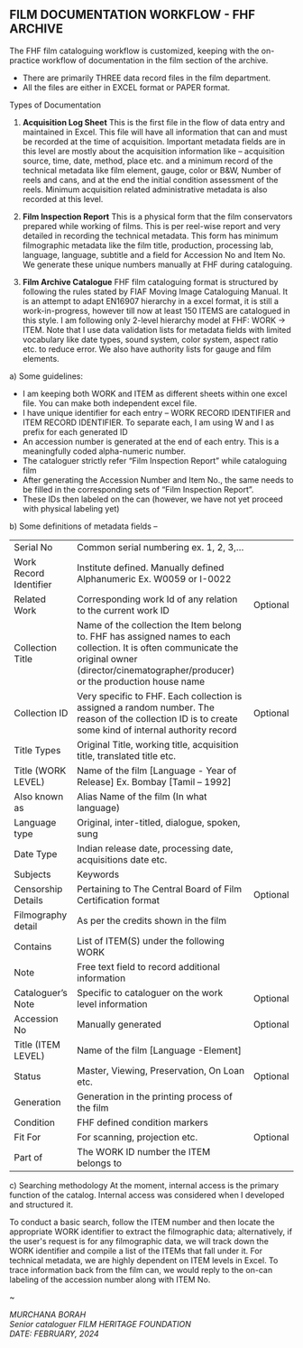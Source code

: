 
## FILM DOCUMENTATION WORKFLOW - FHF ARCHIVE

The FHF film cataloguing workflow is customized, keeping with the on-practice workflow
of documentation in the film section of the archive.

- There are primarily THREE data record files in the film department.
- All the files are either in EXCEL format or PAPER format.

Types of Documentation

1. **Acquisition Log Sheet** This is the first file in the flow of data entry and maintained in Excel. This file will have all information that can and must be recorded at the time of acquisition. Important metadata fields are in this level are mostly about the acquisition information like – acquisition source, time, date, method, place etc. and a minimum record of the technical metadata like film element, gauge, color or B&W, Number of reels and cans, and at the end the initial condition assessment of the reels. Minimum acquisition related administrative metadata is also recorded at this level.

2. **Film Inspection Report** This is a physical form that the film conservators prepared while working of films. This is per reel-wise report and very detailed in recording the technical metadata. This form has minimum filmographic metadata like the film title, production, processing lab, language, language, subtitle and a field for Accession No and Item No. We generate these unique numbers manually at FHF during cataloguing.

3. **Film Archive Catalogue** FHF film cataloguing format is structured by following the rules stated by FIAF Moving Image Cataloguing Manual. It is an attempt to adapt EN16907 hierarchy in a excel format, it is still a work-in-progress, however till now at least 150 ITEMS are catalogued in this style. I am following only 2-level hierarchy model at FHF: WORK -> ITEM. Note that I use data validation lists for metadata fields with limited vocabulary like date types, sound system, color system, aspect ratio etc. to reduce error. We also have authority lists for gauge and film elements.

a) Some guidelines:
- I am keeping both WORK and ITEM as different sheets within one excel file. You can make both independent excel file.
- I have unique identifier for each entry – WORK RECORD IDENTIFIER and ITEM RECORD IDENTIFIER. To separate each, I am using W and I as prefix for each generated ID
- An accession number is generated at the end of each entry. This is a meaningfully coded alpha-numeric number.
- The cataloguer strictly refer “Film Inspection Report” while cataloguing film
- After generating the Accession Number and Item No., the same needs to be filled in the corresponding sets of “Film Inspection Report”.
- These IDs then labeled on the can (however, we have not yet proceed with physical labeling yet)

b) Some definitions of metadata fields –

| | | |
| --- | --- | --- | 
| Serial No | Common serial numbering ex. 1, 2, 3,… | |
| Work Record Identifier | Institute defined. Manually defined Alphanumeric Ex. W0059 or I-0022 | |
| Related Work | Corresponding work Id of any relation to the current work ID | Optional |
| Collection Title | Name of the collection the Item belong to. FHF has assigned names to each collection. It is often communicate the original owner (director/cinematographer/producer) or the production house name | |
| Collection ID | Very specific to FHF. Each collection is assigned a random number. The reason of the collection ID is to create some kind of internal authority record | Optional |
| Title Types | Original Title, working title, acquisition title, translated title etc. | |
| Title (WORK LEVEL) | Name of the film [Language - Year of Release] Ex. Bombay [Tamil – 1992] | |
| Also known as | Alias Name of the film (In what language) | |
| Language type | Original, inter-titled, dialogue, spoken, sung | |
| Date Type | Indian release date, processing date, acquisitions date etc. | |
| Subjects | Keywords | |
| Censorship Details | Pertaining to The Central Board of Film Certification format | Optional |
| Filmography detail | As per the credits shown in the film |  |
| Contains | List of ITEM(S) under the following WORK | |
| Note | Free text field to record additional information| |
| Cataloguer’s Note | Specific to cataloguer on the work level information | Optional |
| Accession No | Manually generated | Optional |
| Title (ITEM LEVEL) | Name of the film [Language -Element] | |
| Status | Master, Viewing, Preservation, On Loan etc. | Optional |
| Generation | Generation in the printing process of the film | |
| Condition | FHF defined condition markers | |
| Fit For | For scanning, projection etc. | Optional |
| Part of | The WORK ID number the ITEM belongs to | |

c) Searching methodology
At the moment, internal access is the primary function of the catalog. Internal access was considered when I developed and structured it.

To conduct a basic search, follow the ITEM number and then locate the appropriate WORK identifier to extract the filmographic data; alternatively, if the user's request is for any filmographic data, we will track down the WORK identifier and compile a list of the ITEMs that fall under it. For technical metadata, we are highly dependent on ITEM levels in Excel. To trace information back from the film can, we would reply to the on-can labeling of the accession number along with ITEM No.

~

*MURCHANA BORAH*   
*Senior cataloguer FILM HERITAGE FOUNDATION*    
*DATE: FEBRUARY, 2024*
